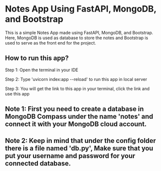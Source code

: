 # Notes App Using FastAPI, MongoDB, and Bootstrap
This is a simple Notes App made using FastAPI, MongoDB, and Bootstrap. 
Here, MongoDB is used as database to store the notes and Bootstrap is used to serve as the front end for the project.

## How to run this app?
Step 1: Open the terminal in your IDE

Step 2: Type 'uvicorn index:app --reload' to run this app in local server

Step 3: You will get the link to this app in your terminal, click the link and use this app

## Note 1: First you need to create a database in MongoDB Compass under the name 'notes' and connect it with your MongoDB cloud account. 
## Note 2: Keep in mind that under the config folder there is a file named 'db.py', Make sure that you put your username and password for your connected database. 
